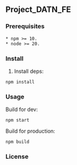 ## Project_DATN_FE

### Prerequisites

    * npm >= 10.
    * node >= 20.

### Install

1. Install deps:

```shell
npm install
```

### Usage

Build for dev:

```shell
npm start
```

Build for production:

```shell
npm build
```

### License
